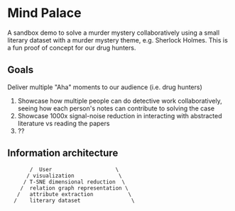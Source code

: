 # Mind Palace

A sandbox demo to solve a murder mystery collaboratively using a small literary dataset with a murder mystery theme, e.g. Sherlock Holmes. This is a fun proof of concept for our drug hunters.

## Goals

Deliver multiple "Aha" moments to our audience (i.e. drug hunters)

1. Showcase how multiple people can do detective work collaboratively, seeing how each person's notes can contribute to solving the case
1. Showcase 1000x signal-noise reduction in interacting with abstracted literature vs reading the papers
1. ??

## Information architecture

```
       /  User                    \
      / visualization              \
     / T-SNE dimensional reduction  \
    /  relation graph representation \
   /   attribute extraction           \
  /    literary dataset                \
```
